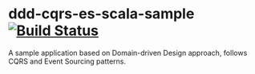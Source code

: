 # ddd-cqrs-es-scala-sample [![Build Status](https://travis-ci.org/venkataravuri/ddd-cqrs-es-scala-sample.svg?branch=master)](https://travis-ci.org/venkataravuri/ddd-cqrs-es-scala-sample)
A sample application based on Domain-driven Design approach, follows CQRS and Event Sourcing patterns.
